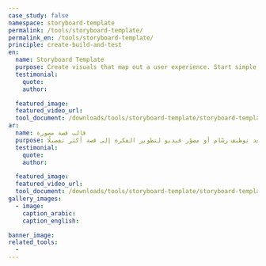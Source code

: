 ```yaml
---
case_study: false
namespace: storyboard-template
permalink: /tools/storyboard-template/
permalink_en: /tools/storyboard-template/
principle: create-build-and-test
en:
  name: Storyboard Template
  purpose: Create visuals that map out a user experience. Start simple, but later on you could involve an illustrator or videographer to develop a more detailed story.
  testimonial:
    quote:
    author:

  featured_image:
  featured_video_url:
  tool_document: /downloads/tools/storyboard-template/storyboard-template-en.pdf
ar:
  name: قالب قصة مصورة
  purpose: أنشئ أشكالًا بصرية لتخطيط تجربة المستخدم. ابدأ بشكل مبسّط، ولكن يمكنك فيما بعد توظيف رسّام أو مصوّر فيديو لتطوير الفكرة إلى قصة أكثر تفصيلًا.
  testimonial:
    quote:
    author:

  featured_image:
  featured_video_url:
  tool_document: /downloads/tools/storyboard-template/storyboard-template-ar.pdf
gallery_images:
  - image:
    caption_arabic:
    caption_english:

banner_image:
related_tools:
  -
---
```

